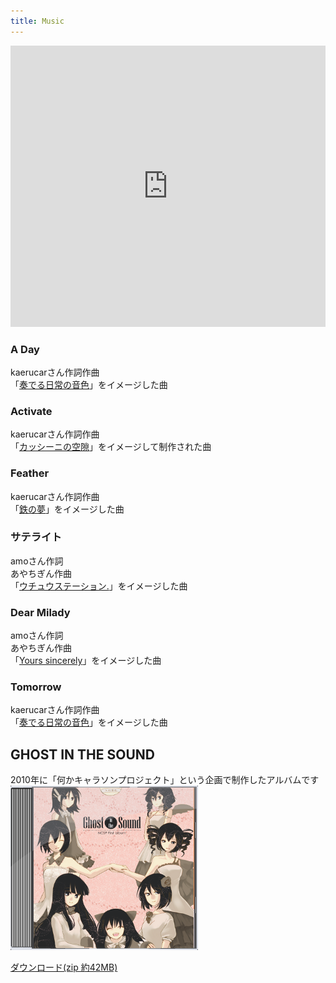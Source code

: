 ```yaml
---
title: Music
---
```



<iframe width="100%" height="450" scrolling="no" frameborder="no" src="https://w.soundcloud.com/player/?url=https%3A//api.soundcloud.com/playlists/340413632&amp;color=ff9900&amp;auto_play=false&amp;hide_related=false&amp;show_comments=true&amp;show_user=true&amp;show_reposts=false"></iframe>

### A Day
kaerucarさん作詞作曲<br>
「[奏でる日常の音色](http://nanachi.sakura.ne.jp/kanade.html)」をイメージした曲

### Activate
kaerucarさん作詞作曲<br>
「[カッシーニの空隙](http://blankrune.sakura.ne.jp/ghost/ghost_info.html)」をイメージして制作された曲

### Feather
kaerucarさん作詞作曲<br>
「[鉄の夢](http://dormitory315.web.fc2.com/)」をイメージした曲

### サテライト
amoさん作詞<br>
あやちぎん作曲<br>
「[ウチュウステーション.](http://712.shillest.net/)」をイメージした曲

### Dear Milady
amoさん作詞<br>
あやちぎん作曲<br>
「[Yours sincerely](http://usada.sakuratan.com/)」をイメージした曲

### Tomorrow
kaerucarさん作詞作曲<br>
「[奏でる日常の音色](http://nanachi.sakura.ne.jp/kanade.html)」をイメージした曲

## GHOST IN THE SOUND
2010年に「何かキャラソンプロジェクト」という企画で制作したアルバムです<br>
<img src="images/album.png" alt="何かキャラソンプロジェクトのジャケット" class="img-thumbnail"><br>

<a class="btn btn-primary" href="/music/GHOST IN THE SOUND.zip" role="button" data-tracking="Music,Download,GhostInTheSound">ダウンロード(zip 約42MB)</a>
